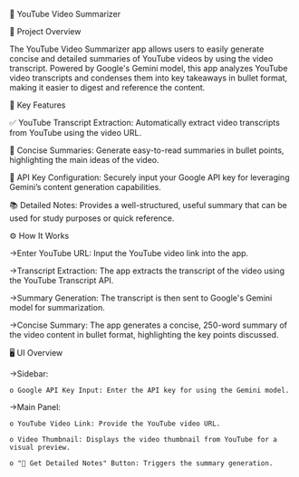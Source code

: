 🎥 YouTube Video Summarizer

🎯 Project Overview

The YouTube Video Summarizer app allows users to easily generate concise and detailed summaries of YouTube videos by using the video transcript. Powered by Google's Gemini model, this app analyzes YouTube video transcripts and condenses them into key takeaways in bullet format, making it easier to digest and reference the content.

🧰 Key Features

✅ YouTube Transcript Extraction: Automatically extract video transcripts from YouTube using the video URL.

📝 Concise Summaries: Generate easy-to-read summaries in bullet points, highlighting the main ideas of the video.

🔑 API Key Configuration: Securely input your Google API key for leveraging Gemini’s content generation capabilities.

📚 Detailed Notes: Provides a well-structured, useful summary that can be used for study purposes or quick reference.


⚙️ How It Works

->Enter YouTube URL: Input the YouTube video link into the app.

->Transcript Extraction: The app extracts the transcript of the video using the YouTube Transcript API.

->Summary Generation: The transcript is then sent to Google's Gemini model for summarization.

->Concise Summary: The app generates a concise, 250-word summary of the video content in bullet format, highlighting the key points discussed.


🖥️ UI Overview

->Sidebar:

    o Google API Key Input: Enter the API key for using the Gemini model.

->Main Panel:

    o YouTube Video Link: Provide the YouTube video URL.

    o Video Thumbnail: Displays the video thumbnail from YouTube for a visual preview.

    o "📝 Get Detailed Notes" Button: Triggers the summary generation.
